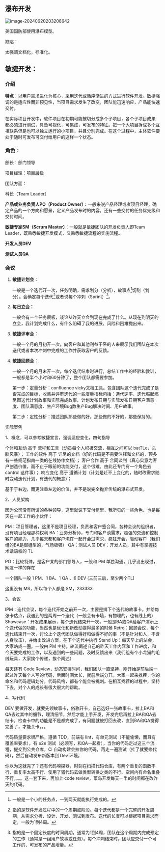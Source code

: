 ## 瀑布开发

![image-20240620203208642](./assets/image-20240620203208642.png)

美国国防部使用瀑布模型。

缺陷：

太强调文档化，标准化。

## 敏捷开发：

### 介绍

**特点**：以用户需求进化为核心，采用迭代或循序渐进的方式进行软件开发。敏捷强调的是适应性而非预见性，当项目需求发生了改变，团队能迅速响应，产品能快速交付。

在实际项目开发中，软件项目在初期可能被切分成多个子项目，各个子项目成果 都必须进行测试，具备可视化，可集成，可发布的特征。把一个大项目拆成多个互相联系但是也可以独立运行的小项目，并且分别完成。在这个过程中，主体软件要处于随时可发布可交付给用户的这样一个状态。





### 角色：

部长：部门领导

项目经理：项目层级

团队方面：

科长（Team Leader）

**产品或业务负责人PO（Product Owner）**：一般来说产品经理或者项目经理，确定产品的一个方向和愿景，定义产品发布时的内容，还有一些交付的任务优先级和交付时间。

**敏捷专家SM（Scrum Master）**：一般就是敏捷团队的开发负责人即Team Leader，既熟悉敏捷开发模式，又熟悉敏捷流程的实施流程。

**开发人员DEV**

**测试人员QA**



### 会议

1. **敏捷计划会：**

   一般是一个迭代开一次，任务明确，需求划分（分析），故事点[^1]切割（划分）。会确定每个迭代[^2]或者说每个冲刺（Sprint）[^3]。

2. **每日立会：**

   一般会有一个任务展板，谈论从昨天立会到现在完成了什么。从现在到明天的立会，我计划完成什么，有什么阻碍了我的进展，风险和困难抛出来。

3. **敏捷评审会：**

   一般一个月的月初开一次，向客户和其他利益干系的人来展示我们团队在本次迭代或者本次冲刺中完成的工作并获取客户的反馈。

4. **敏捷回顾会：**

   一般一个月的月末开一次，每个迭代结束时进行，总结工作中的经验和教训，一般都是半个小时和60分钟了，整个团队都需要参加。

   第一步：定量分析：confluence vicky文档工具。包含团队这个迭代完成了是否完成的目标，收集并评审迭代的一些度量指标包括：选代速率、迭代燃起燃尽图送代计划故事和实际完成故事、计划发布日期与实际发布日期客户满意度、团队满意度、生产环境Bug数生产Bug解决时间、用户故事。

   第二步：定性分析：描述团队那些做的好，那些做的不好的，那些保持的。

[^1]:一般是一个小的任务点，一到两天就能执行完成的。
[^2]:指的是软件开发过程中的一个周期或阶段。每个迭代都是一个完整的开发周期，从需求分析、设计、开发、测试到发布。迭代的长度可以根据项目需求而定，一般为1到4周。
[^3]:指的是一个固定长度的时间周期，通常为1到4周，团队在这个周期内完成预定的工作（通常是一组用户故事或任务）。每个冲刺结束时，团队应交付一个可工作的、可发布的产品增量。






实际案例



1、概念，可以参考敏捷宣言，强调适应变化，四句指导

个体和互动 高于 流程和工具（动员每个人积极交流，相互之间可以 batTLe，头脑风暴）；
工作的软件 高于 详尽的文档（好的代码是不需要注释和文档的，顶多有一些规范指南一类的在线协作文档）；
客户合作 高于 合同谈判（真心实意为客户创造价值，而不止于眼前的功能交付，这个很难，由此还专门有一个角色去 control 这件事）；
响应变化 高于 遵循计划（计划是赶不上变化的，随时改需求随时变动迭代计划，有迭代的概念）；

基于于右边，而更注重左边的价值，并不是说完全抛弃传统的瀑布式开发。

2、人员架构

因为公司没有所谓的各种领导，这里就说下交付组里，我所见的一些角色，也是每天在一起工作的小伙伴：

PM：项目管理者，这里不是项目经理，负责和客户签合同，各种会议的组织者，没有项目经理那种权利
BA：业务分析师，专门和客户谈需求，超强的交流和控制客户的能力，几乎每天都和客户泡在一起开会过需求，疯狂开会，驱动客户（我们组的BA是御姐型的，气场极强）
QA：测试人员
DEV：开发人员，其中有掌握技术话语权的 TL

PO：比较特殊，是客户某的部门领导人，一般和 PM 单独沟通，几乎没出现过，网友一样的存在

一个团队一般 1 PM、1 BA、1 QA 、6 DEV (三前三后，至少两个TL)

这里没有 MS，所以每个人都是 SM，233333

3、会议

IPM：迭代会议，每个迭代开始之前开一次，主要是排下个迭代的故事卡，并给每张卡估点，我遇到的是两周一个迭代（一般会有卡墙，有物理的，也有线上的）
Showcase：开发成果展示，每个迭代结束开一次，一般是BA或QA给客户演示上个迭代做的功能，当然也是优化和新改动提得最多的时候
Retro：回顾会议，每个迭代结束开一次，讨论上个迭代团队做得好和做得不好的事（不是针对和人，不含人身攻击），并给出改进方案，在下个迭代中执行
Stand Up：每天早上的站会，大家站成一圈，一般由 PM 主持，轮流阐述自己的昨天工作内容和工作进度，和今天要完成的工作，以及遇到的一些问题，及时反馈出来（我们组有个小龙猫的毛绒玩具，大家挨个传递，挨个阐述）

每天还有 Code Review，动态安排时间，我们团队一直坚持，刚开始是前后端一起过昨天每个人写的代码，后面时间太长，就前后端分开。大家一起来找茬，你的命名和代码逻辑划分，代码风格，都有个能会被挑刺。在相互找茬的过程中，坚持下去，对个人的成长有很大很大的帮助。

4、写代码

DEV 要做开发，就要先领故事卡，俗称开卡，自己选好一张故事卡，拉上BA和QA去过其中的细节，理清细节，然后才能上手开发，开发完后再拉上BA和QA去结卡，检查卡中的功能是不是都完成了，有问题就被打回去改，直到BA和QA觉得完善了，才能关卡。。。

代码质量要求很严格，遵循 TDD，前端有 lint，有单元测试（不能偷懒，而且有覆盖率要求），有 e2e 测试（必须写，和QA一起看），当你的代码走过这三个流程，提交到公共仓库，CI 自动构建会拉你的代码，再走一遍测试（挂了就要修代码），然后自动发布新版本到 Dev 环境。

你以为这就完了？还有代码嗅探器，时刻在扫描代码仓库，有两个重复的函数不行、重复率太高不行、使用了骚代码去做类型转换之类的不行、空间内有命名重叠不行。。。。这一套下来，再加上 code review，菜鸟开发每天一半的时间都在改昨天的代码。
